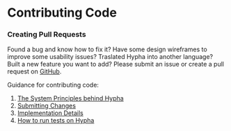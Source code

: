 # Contributing Code

### Creating Pull Requests&#x20;

Found a bug and know how to fix it? Have some design wireframes to improve some usability issues? Traslated Hypha into another language? Built a new feature you want to add? Please submit an issue or create a pull request on [GitHub](https://github.com/HyphaApp/hypha/issues).&#x20;

Guidance for contributing code:

1. [The System Principles behind Hypha](systemprinciples.md)
2. [Submitting Changes](submittingchanges.md)
3. [Implementation Details](implementationdetails.md)
4. [How to run tests on Hypha](testing.md)
